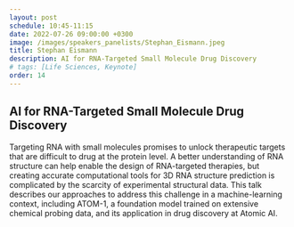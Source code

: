 ```yaml
---
layout: post
schedule: 10:45-11:15
date: 2022-07-26 09:00:00 +0300
image: /images/speakers_panelists/Stephan_Eismann.jpeg
title: Stephan Eismann
description: AI for RNA-Targeted Small Molecule Drug Discovery
# tags: [Life Sciences, Keynote]
order: 14
---
```


## AI for RNA-Targeted Small Molecule Drug Discovery
Targeting RNA with small molecules promises to unlock therapeutic targets that are difficult to drug at the protein level. A better understanding of RNA structure can help enable the design of RNA-targeted therapies, but creating accurate computational tools for 3D RNA structure prediction is complicated by the scarcity of experimental structural data. This talk describes our approaches to address this challenge in a machine-learning context, including ATOM-1, a foundation model trained on extensive chemical probing data, and its application in drug discovery at Atomic AI.